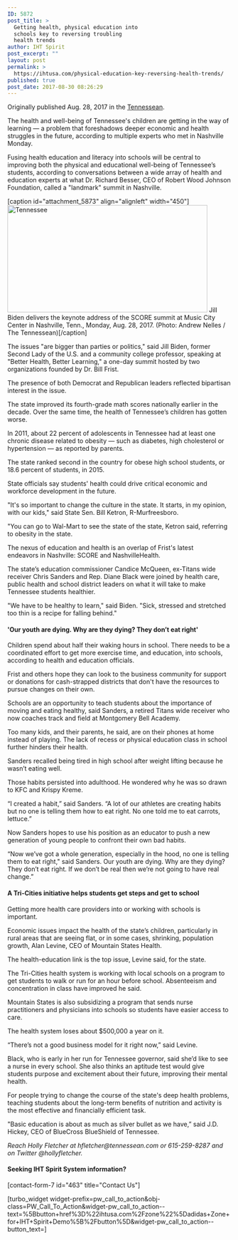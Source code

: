 ```yaml
---
ID: 5872
post_title: >
  Getting health, physical education into
  schools key to reversing troubling
  health trends
author: IHT Spirit
post_excerpt: ""
layout: post
permalink: >
  https://ihtusa.com/physical-education-key-reversing-health-trends/
published: true
post_date: 2017-08-30 08:26:29
---
```

Originally published Aug. 28, 2017 in the <a href="http://www.tennessean.com/story/money/tnfit/2017/08/28/getting-health-physical-education-into-schools-key-reversing-troubling-health-trends/599197001/" target="_blank" rel="noopener">Tennessean</a>.
<p class="speakable-p-1 p-text">The health and well-being of Tennessee's children are getting in the way of learning — a problem that foreshadows deeper economic and health struggles in the future, according to multiple experts who met in Nashville Monday.</p>
<p class="speakable-p-2 p-text">Fusing health education and literacy into schools will be central to improving both the physical and educational well-being of Tennessee’s students, according to conversations between a wide array of health and education experts at what Dr. Richard Besser, CEO of Robert Wood Johnson Foundation, called a "landmark" summit in Nashville.</p>
<p class="p-text"><!--more--></p>


[caption id="attachment_5873" align="alignleft" width="450"]<a href="https://ihtusa.com/wp-content/uploads/2017/08/Nashville-story-share.jpg"><img class="wp-image-5873" src="https://ihtusa.com/wp-content/uploads/2017/08/Nashville-story-share-300x161.jpg" alt="Tennessee" width="450" height="241" /></a> Jill Biden delivers the keynote address of the SCORE summit at Music City Center in Nashville, Tenn., Monday, Aug. 28, 2017. (Photo: Andrew Nelles / The Tennessean)[/caption]
<p class="p-text">The issues "are bigger than parties or politics," said Jill Biden, former Second Lady of the U.S. and a community college professor, speaking at "Better Health, Better Learning," a one-day summit hosted by two organizations founded by Dr. Bill Frist.</p>
<p class="p-text">The presence of both Democrat and Republican leaders reflected bipartisan interest in the issue.</p>

<div id="module-position-QONZ5eOPSpI" class="story-asset oembed-asset">
<div class="blog-oembed-wrap ">
<div class="js-oembed blog-oembed blog-oembed-the-tennessean blog-oembed-type-link" data-oembed-type="link" data-oembed-provider="the-tennessean">
<div class="oembed-asset oembed-asset-link oembed-asset-the-tennessean oembed-simple-link-container">
<div>The state improved its fourth-grade math scores nationally earlier in the decade. Over the same time, the health of Tennessee’s children has gotten worse.</div>
</div>
</div>
</div>
</div>
<p class="p-text">In 2011, about 22 percent of adolescents in Tennessee had at least one chronic disease related to obesity — such as diabetes, high cholesterol or hypertension — as reported by parents.</p>
<p class="p-text">The state ranked second in the country for obese high school students, or 18.6 percent of students, in 2015.</p>
<p class="p-text">State officials say students' health could drive critical economic and workforce development in the future.</p>
<p class="p-text">"It's so important to change the culture in the state. It starts, in my opinion, with our kids," said State Sen. Bill Ketron, R-Murfreesboro.</p>
<p class="p-text">"You can go to Wal-Mart to see the state of the state, Ketron said, referring to obesity in the state.</p>
<p class="p-text">The nexus of education and health is an overlap of Frist's latest endeavors in Nashville: SCORE and NashvilleHealth.</p>
<p class="p-text">The state’s education commissioner Candice McQueen, ex-Titans wide receiver Chris Sanders and Rep. Diane Black were joined by health care, public health and school district leaders on what it will take to make Tennessee students healthier.</p>
<p class="p-text">"We have to be healthy to learn," said Biden. "Sick, stressed and stretched too thin is a recipe for falling behind."</p>

<h4 class="presto-h3"><strong>'Our youth are dying. Why are they dying? They don’t eat right'</strong></h4>
<p class="p-text">Children spend about half their waking hours in school. There needs to be a coordinated effort to get more exercise time, and education, into schools, according to health and education officials.</p>
<p class="p-text">Frist and others hope they can look to the business community for support or donations for cash-strapped districts that don't have the resources to pursue changes on their own.</p>
<p class="p-text">Schools are an opportunity to teach students about the importance of moving and eating healthy, said Sanders, a retired Titans wide receiver who now coaches track and field at Montgomery Bell Academy.</p>
<p class="p-text">Too many kids, and their parents, he said, are on their phones at home instead of playing. The lack of recess or physical education class in school further hinders their health.</p>

<div id="module-position-QONZ5ePK13c" class="story-asset oembed-asset">
<div class="blog-oembed-wrap ">
<div class="js-oembed blog-oembed blog-oembed-the-tennessean blog-oembed-type-link" data-oembed-type="link" data-oembed-provider="the-tennessean">
<div class="oembed-asset oembed-asset-link oembed-asset-the-tennessean oembed-simple-link-container">
<div>Sanders recalled being tired in high school after weight lifting because he wasn’t eating well.</div>
</div>
</div>
</div>
</div>
<p class="p-text">Those habits persisted into adulthood. He wondered why he was so drawn to KFC and Krispy Kreme.</p>
<p class="p-text">“I created a habit,” said Sanders. “A lot of our athletes are creating habits but no one is telling them how to eat right. No one told me to eat carrots, lettuce.”</p>
<p class="p-text">Now Sanders hopes to use his position as an educator to push a new generation of young people to confront their own bad habits.</p>
<p class="p-text">“Now we’ve got a whole generation, especially in the hood, no one is telling them to eat right," said Sanders. Our youth are dying. Why are they dying? They don’t eat right. If we don’t be real then we’re not going to have real change.”</p>

<h4 class="presto-h3"><b>A Tri-Cities initiative helps students get steps and get to school</b></h4>
<p class="p-text">Getting more health care providers into or working with schools is important.</p>
<p class="p-text">Economic issues impact the health of the state’s children, particularly in rural areas that are seeing flat, or in some cases, shrinking, population growth, Alan Levine, CEO of Mountain States Health.</p>
<p class="p-text">The health-education link is the top issue, Levine said, for the state.</p>
<p class="p-text">The Tri-Cities health system is working with local schools on a program to get students to walk or run for an hour before school. Absenteeism and concentration in class have improved he said.</p>
<p class="p-text">Mountain States is also subsidizing a program that sends nurse practitioners and physicians into schools so students have easier access to care.</p>
<p class="p-text">The health system loses about $500,000 a year on it.</p>
<p class="p-text">“There’s not a good business model for it right now,” said Levine.</p>
<p class="p-text">Black, who is early in her run for Tennessee governor, said she’d like to see a nurse in every school. She also thinks an aptitude test would give students purpose and excitement about their future, improving their mental health.</p>
<p class="p-text">For people trying to change the course of the state's deep health problems, teaching students about the long-term benefits of nutrition and activity is the most effective and financially efficient task.</p>
<p class="p-text">"Basic education is about as much as silver bullet as we have,” said J.D. Hickey, CEO of BlueCross BlueShield of Tennessee.</p>
<p class="p-text"><em>Reach Holly Fletcher at hfletcher@tennessean.com or 615-259-8287 and on Twitter @hollyfletcher.</em></p>

<h4>Seeking IHT Spirit System information?</h4>
[contact-form-7 id="463" title="Contact Us"]

[turbo_widget widget-prefix=pw_call_to_action&obj-class=PW_Call_To_Action&widget-pw_call_to_action--text=%5Bbutton+href%3D%22ihtusa.com%2Fzone%22%5Dadidas+Zone+for+IHT+Spirit+Demo%5B%2Fbutton%5D&widget-pw_call_to_action--button_text=]